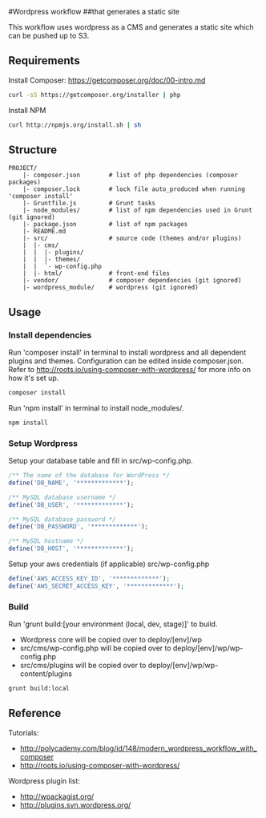 #Wordpress workflow 
##that generates a static site


This workflow uses wordpress as a CMS and generates a static site which can be pushed up to S3.




Requirements
---------------------
Install Composer: https://getcomposer.org/doc/00-intro.md

```bash
curl -sS https://getcomposer.org/installer | php
```

Install NPM

```bash
curl http://npmjs.org/install.sh | sh
```




Structure
---------------------

```
PROJECT/
	|- composer.json        # list of php dependencies (composer packages)
	|- composer.lock        # lock file auto_produced when running 'composer install'
	|- Gruntfile.js         # Grunt tasks
	|- node_modules/        # list of npm dependencies used in Grunt (git ignored)
	|- package.json         # list of npm packages
	|- README.md
	|- src/                 # source code (themes and/or plugins)
	|  |- cms/
	|  |  |- plugins/
	|  |  |- themes/
	|  |  `- wp-config.php
	|  |- html/             # front-end files
	|- vendor/              # composer dependencies (git ignored)
	|- wordpress_module/    # wordpress (git ignored)
```





Usage
---------------------

### Install dependencies
Run 'composer install' in terminal to install wordpress and all dependent plugins and themes. Configuration can be edited inside composer.json. Refer to http://roots.io/using-composer-with-wordpress/ for more info on how it's set up.

```bash
composer install
```

Run 'npm install' in terminal to install node_modules/.

```bash
npm install
```

### Setup Wordpress
Setup your database table and fill in src/wp-config.php.

```php
/** The name of the database for WordPress */
define('DB_NAME', '*************');

/** MySQL database username */
define('DB_USER', '*************');

/** MySQL database password */
define('DB_PASSWORD', '*************');

/** MySQL hostname */
define('DB_HOST', '*************');
```

Setup your aws credentials (if applicable) src/wp-config.php

```php
define('AWS_ACCESS_KEY_ID', '*************');
define('AWS_SECRET_ACCESS_KEY', '*************');
```

### Build
Run 'grunt build:[your environment (local, dev, stage)]' to build.
- Wordpress core will be copied over to deploy/[env]/wp
- src/cms/wp-config.php will be copied over to deploy/[env]/wp/wp-config.php
- src/cms/plugins will be copied over to deploy/[env]/wp/wp-content/plugins

```bash
grunt build:local
```








Reference
---------------------
Tutorials: 
 - http://polycademy.com/blog/id/148/modern_wordpress_workflow_with_composer
 - http://roots.io/using-composer-with-wordpress/

Wordpress plugin list:
 - http://wpackagist.org/
 - http://plugins.svn.wordpress.org/
